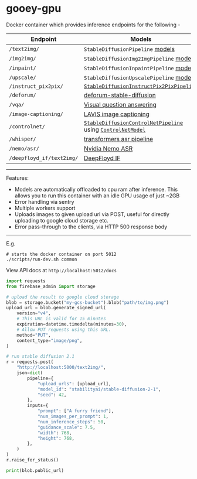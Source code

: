 # gooey-gpu

Docker container which provides inference endpoints for the following - 

Endpoint | Models
--- | ---
`/text2img/` |  `StableDiffusionPipeline` [models](https://huggingface.co/models?sort=downloads&search=diffusion)
`/img2img/`  |  `StableDiffusionImg2ImgPipeline` [models](https://huggingface.co/models?sort=downloads&search=diffusion)
`/inpaint/`  |  `StableDiffusionInpaintPipeline` [models](https://huggingface.co/models?sort=downloads&search=inpainting)
`/upscale/`  |  `StableDiffusionUpscalePipeline` [models](https://huggingface.co/models?sort=downloads&search=upscaler)
`/instruct_pix2pix/` |  [`StableDiffusionInstructPix2PixPipeline`](https://huggingface.co/timbrooks/instruct-pix2pix)
`/deforum/` | [deforum-stable-diffusion](https://github.com/deforum-art/deforum-stable-diffusion)
`/vqa/` | [Visual question answering](https://github.com/salesforce/LAVIS#visual-question-answering-vqa)
`/image-captioning/` | [LAVIS image captioning](https://github.com/salesforce/LAVIS/#image-captioning)
`/controlnet/`  | [`StableDiffusionControlNetPipeline`](https://huggingface.co/docs/diffusers/main/en/api/pipelines/stable_diffusion/controlnet) using [`ControlNetModel`](https://huggingface.co/lllyasviel?q=controlnet)
`/whisper/` | [transformers asr pipeline](https://huggingface.co/docs/transformers/tasks/asr)
`/nemo/asr/` | [Nvidia Nemo ASR](https://docs.nvidia.com/deeplearning/nemo/user-guide/docs/en/main/asr/intro.html)
`/deepfloyd_if/text2img/` | [DeepFloyd IF](https://github.com/deep-floyd/IF)
---

Features: 
 - Models are automatically offloaded to cpu ram after inference. This allows you to run this container with an idle GPU usage of just ~2GB
 - Error handling via sentry
 - Multiple workers support
 - Uploads images to given upload url via POST, useful for directly uploading to google cloud storage etc.
 - Error pass-through to the clients, via HTTP 500 response body

---

E.g. 

```
# starts the docker container on port 5012
./scripts/run-dev.sh common
```

View API docs at `http://localhost:5012/docs`

```python
import requests
from firebase_admin import storage

# upload the result to google cloud storage
blob = storage.bucket("my-gcs-bucket").blob("path/to/img.png")
upload_url = blob.generate_signed_url(
    version="v4",
    # This URL is valid for 15 minutes
    expiration=datetime.timedelta(minutes=30),
    # Allow PUT requests using this URL.
    method="PUT",
    content_type="image/png",
)

# run stable diffusion 2.1
r = requests.post(
    "http://localhost:5000/text2img/",
    json=dict(
        pipeline={
            "upload_urls": [upload_url],
            "model_id": "stabilityai/stable-diffusion-2-1",
            "seed": 42,
        },
        inputs={
            "prompt": ["A furry friend"],
            "num_images_per_prompt": 1,
            "num_inference_steps": 50,
            "guidance_scale": 7.5,
            "width": 768,
            "height": 768,
        },
    )
)
r.raise_for_status()

print(blob.public_url)
```
